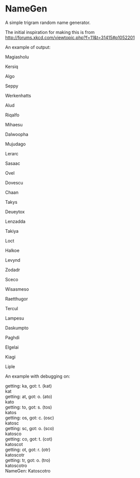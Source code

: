 NameGen
=======

A simple trigram random name generator. 

The initial inspiration for making this is from http://forums.xkcd.com/viewtopic.php?f=11&t=31415#p1052201

An example of output:


Magiasholu

Kersiq

Algo

Seppy

Werkenhatts

Alud

Riqalfo

Mihaesu

Dalwoopha

Mujudago

Lerarc

Sasaac

Ovel

Dovescu

Chaan

Takys

Deueytox

Lenzadda

Takiya

Loct

Halkoe

Levynd

Zodadr

Sceco

Wisasmeso

Raetthugor

Tercul

Lampesu

Daskumpto

Paghdi

Elgelai

Kiagi

Liple


An example with debugging on:

getting: ka, got: t. (kat)  
kat  
getting: at, got: o. (ato)     
kato  
getting: to, got: s. (tos)   
katos  
getting: os, got: c. (osc)   
katosc  
getting: sc, got: o. (sco)   
katosco  
getting: co, got: t. (cot)   
katoscot  
getting: ot, got: r. (otr)   
katoscotr  
getting: tr, got: o. (tro)   
katoscotro  
NameGen: Katoscotro